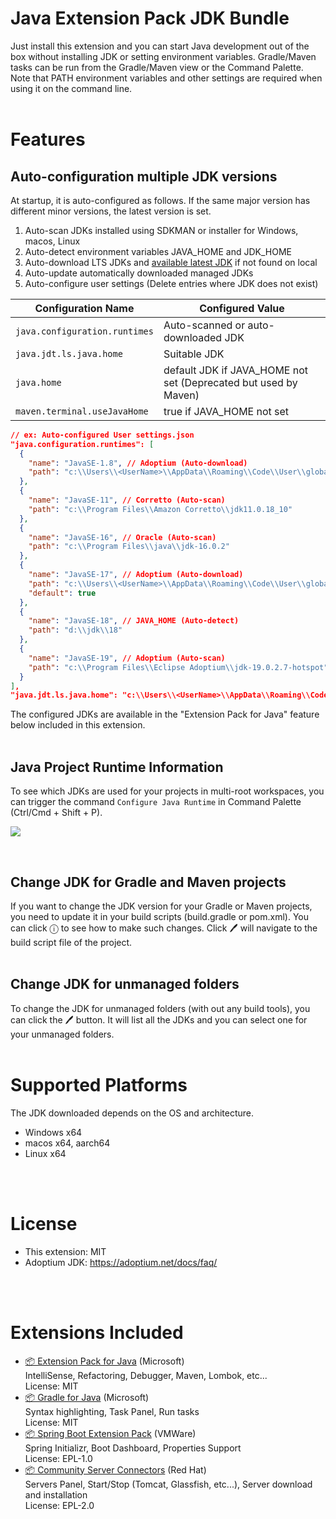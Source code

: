 # Java Extension Pack JDK Bundle

Just install this extension and you can start Java development out of the box without installing JDK or setting environment variables. Gradle/Maven tasks can be run from the Gradle/Maven view or the Command Palette. Note that PATH environment variables and other settings are required when using it on the command line.
<br>
<br>

# Features

## Auto-configuration multiple JDK versions
At startup, it is auto-configured as follows. If the same major version has different minor versions, the latest version is set.

1. Auto-scan JDKs installed using SDKMAN or installer for Windows, macos, Linux
1. Auto-detect environment variables JAVA_HOME and JDK_HOME
1. Auto-download LTS JDKs and [available latest JDK]((https://github.com/redhat-developer/vscode-java#features)) if not found on local
1. Auto-update automatically downloaded managed JDKs
1. Auto-configure user settings (Delete entries where JDK does not exist)

|Configuration Name|Configured Value|
|---|---|
|`java.configuration.runtimes`|Auto-scanned or auto-downloaded JDK|
|`java.jdt.ls.java.home`|Suitable JDK|
|`java.home`|default JDK if JAVA_HOME not set (Deprecated but used by Maven)|
|`maven.terminal.useJavaHome`|true if JAVA_HOME not set|

```json
// ex: Auto-configured User settings.json
"java.configuration.runtimes": [
  {
    "name": "JavaSE-1.8", // Adoptium (Auto-download)
    "path": "c:\\Users\\<UserName>\\AppData\\Roaming\\Code\\User\\globalStorage\\pleiades.java-extension-pack-jdk\\8"
  },
  {
    "name": "JavaSE-11", // Corretto (Auto-scan)
    "path": "c:\\Program Files\\Amazon Corretto\\jdk11.0.18_10"
  },
  {
    "name": "JavaSE-16", // Oracle (Auto-scan)
    "path": "c:\\Program Files\\java\\jdk-16.0.2"
  },
  {
    "name": "JavaSE-17", // Adoptium (Auto-download)
    "path": "c:\\Users\\<UserName>\\AppData\\Roaming\\Code\\User\\globalStorage\\pleiades.java-extension-pack-jdk\\17",
    "default": true
  },
  {
    "name": "JavaSE-18", // JAVA_HOME (Auto-detect)
    "path": "d:\\jdk\\18"
  },
  {
    "name": "JavaSE-19", // Adoptium (Auto-scan)
    "path": "c:\\Program Files\\Eclipse Adoptium\\jdk-19.0.2.7-hotspot"
  }
],
"java.jdt.ls.java.home": "c:\\Users\\<UserName>\\AppData\\Roaming\\Code\\User\\globalStorage\\pleiades.java-extension-pack-jdk\\17",
```

The configured JDKs are available in the "Extension Pack for Java" feature below included in this extension.
<br>
<br>

## Java Project Runtime Information
To see which JDKs are used for your projects in multi-root workspaces, you can trigger the command `Configure Java Runtime` in Command Palette (Ctrl/Cmd + Shift + P).
<br>
<p><img src="https://code.visualstudio.com/assets/docs/java/java-project/configure-project-runtime.png" style="max-width:600px"></p>
<br>

## Change JDK for Gradle and Maven projects
If you want to change the JDK version for your Gradle or Maven projects, you need to update it in your build scripts (build.gradle or pom.xml). You can click ⓘ to see how to make such changes. Click 🖊 will navigate to the build script file of the project.
<br>
<br>

## Change JDK for unmanaged folders
To change the JDK for unmanaged folders (with out any build tools), you can click the 🖊 button. It will list all the JDKs and you can select one for your unmanaged folders.
<br>
<br>

# Supported Platforms
The JDK downloaded depends on the OS and architecture.
- Windows x64
- macos x64, aarch64
- Linux x64
<br>
<br>

# License
- This extension: MIT
- Adoptium JDK: https://adoptium.net/docs/faq/
<br>
<br>

# Extensions Included

- [📦 Extension Pack for Java](https://marketplace.visualstudio.com/items?itemName=vscjava.vscode-java-pack) (Microsoft)<br>
IntelliSense, Refactoring, Debugger, Maven, Lombok, etc...<br>
License: MIT
- [📦 Gradle for Java](https://marketplace.visualstudio.com/items?itemName=vscjava.vscode-gradle) (Microsoft)<br>
Syntax highlighting, Task Panel, Run tasks<br>
License: MIT
- [📦 Spring Boot Extension Pack](https://marketplace.visualstudio.com/items?itemName=vmware.vscode-boot-dev-pack) (VMWare)<br>
Spring Initializr, Boot Dashboard, Properties Support<br>
License: EPL-1.0
- [📦 Community Server Connectors](https://marketplace.visualstudio.com/items?itemName=redhat.vscode-community-server-connector) (Red Hat)<br>
Servers Panel, Start/Stop (Tomcat, Glassfish, etc...), Server download and installation<br>
License: EPL-2.0
